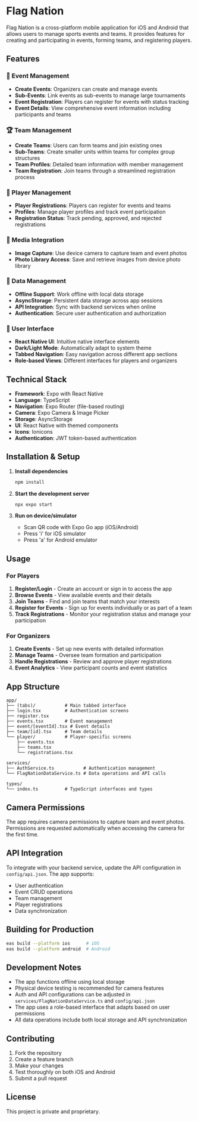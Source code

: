 # Flag Nation

Flag Nation is a cross-platform mobile application for iOS and Android that allows users to manage sports events and teams. It provides features for creating and participating in events, forming teams, and registering players.

## Features

### 🔖 Event Management
- **Create Events**: Organizers can create and manage events
- **Sub-Events**: Link events as sub-events to manage large tournaments
- **Event Registration**: Players can register for events with status tracking
- **Event Details**: View comprehensive event information including participants and teams

### 🏆 Team Management
- **Create Teams**: Users can form teams and join existing ones
- **Sub-Teams**: Create smaller units within teams for complex group structures
- **Team Profiles**: Detailed team information with member management
- **Team Registration**: Join teams through a streamlined registration process

### 👥 Player Management
- **Player Registrations**: Players can register for events and teams
- **Profiles**: Manage player profiles and track event participation
- **Registration Status**: Track pending, approved, and rejected registrations

### 📸 Media Integration
- **Image Capture**: Use device camera to capture team and event photos
- **Photo Library Access**: Save and retrieve images from device photo library

### 💾 Data Management
- **Offline Support**: Work offline with local data storage
- **AsyncStorage**: Persistent data storage across app sessions
- **API Integration**: Sync with backend services when online
- **Authentication**: Secure user authentication and authorization

### 🎨 User Interface
- **React Native UI**: Intuitive native interface elements
- **Dark/Light Mode**: Automatically adapt to system theme
- **Tabbed Navigation**: Easy navigation across different app sections
- **Role-based Views**: Different interfaces for players and organizers

## Technical Stack

- **Framework**: Expo with React Native
- **Language**: TypeScript
- **Navigation**: Expo Router (file-based routing)
- **Camera**: Expo Camera & Image Picker
- **Storage**: AsyncStorage
- **UI**: React Native with themed components
- **Icons**: Ionicons
- **Authentication**: JWT token-based authentication

## Installation & Setup

1. **Install dependencies**
   ```bash
   npm install
   ```

2. **Start the development server**
   ```bash
   npx expo start
   ```

3. **Run on device/simulator**
   - Scan QR code with Expo Go app (iOS/Android)
   - Press 'i' for iOS simulator
   - Press 'a' for Android emulator

## Usage

### For Players
1. **Register/Login** - Create an account or sign in to access the app
2. **Browse Events** - View available events and their details
3. **Join Teams** - Find and join teams that match your interests
4. **Register for Events** - Sign up for events individually or as part of a team
5. **Track Registrations** - Monitor your registration status and manage your participation

### For Organizers
1. **Create Events** - Set up new events with detailed information
2. **Manage Teams** - Oversee team formation and participation
3. **Handle Registrations** - Review and approve player registrations
4. **Event Analytics** - View participant counts and event statistics

## App Structure

```
app/
├── (tabs)/           # Main tabbed interface
├── login.tsx         # Authentication screens
├── register.tsx      
├── events.tsx        # Event management
├── event/[eventId].tsx # Event details
├── team/[id].tsx     # Team details
└── player/           # Player-specific screens
    ├── events.tsx
    ├── teams.tsx
    └── registrations.tsx

services/
├── AuthService.ts           # Authentication management
└── FlagNationDataService.ts # Data operations and API calls

types/
└── index.ts          # TypeScript interfaces and types
```

## Camera Permissions

The app requires camera permissions to capture team and event photos. Permissions are requested automatically when accessing the camera for the first time.

## API Integration

To integrate with your backend service, update the API configuration in `config/api.json`. The app supports:
- User authentication
- Event CRUD operations
- Team management
- Player registrations
- Data synchronization

## Building for Production

```bash
eas build --platform ios      # iOS
eas build --platform android  # Android
```

## Development Notes

- The app functions offline using local storage
- Physical device testing is recommended for camera features
- Auth and API configurations can be adjusted in `services/FlagNationDataService.ts` and `config/api.json`
- The app uses a role-based interface that adapts based on user permissions
- All data operations include both local storage and API synchronization

## Contributing

1. Fork the repository
2. Create a feature branch
3. Make your changes
4. Test thoroughly on both iOS and Android
5. Submit a pull request

## License

This project is private and proprietary.
